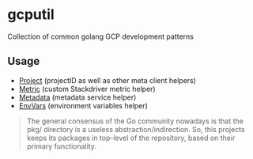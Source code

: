 # gcputil

Collection of common golang GCP development patterns

## Usage

* [Project](project/) (projectID as well as other meta client helpers)
* [Metric](metric/) (custom Stackdriver metric helper)
* [Metadata](meta/) (metadata service helper)
* [EnvVars](env/) (environment variables helper)

> The general consensus of the Go community nowadays is that the pkg/ directory is a useless abstraction/indirection. So, this projects keeps its packages in top-level of the repository, based on their primary functionality.
